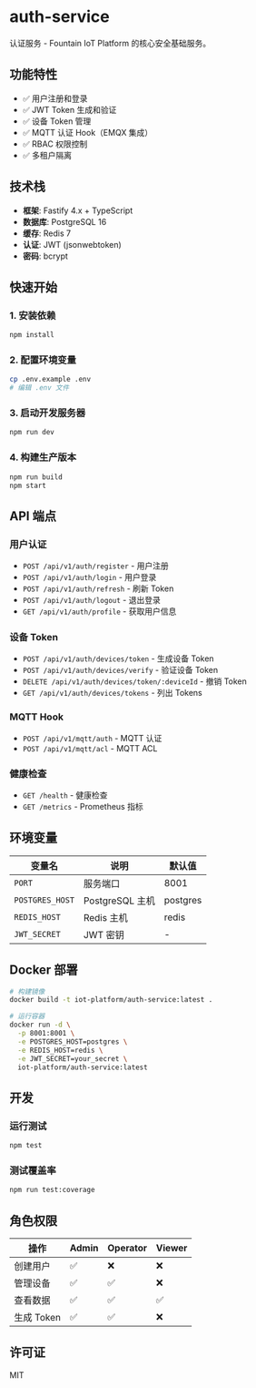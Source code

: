 # auth-service

认证服务 - Fountain IoT Platform 的核心安全基础服务。

## 功能特性

- ✅ 用户注册和登录
- ✅ JWT Token 生成和验证
- ✅ 设备 Token 管理
- ✅ MQTT 认证 Hook（EMQX 集成）
- ✅ RBAC 权限控制
- ✅ 多租户隔离

## 技术栈

- **框架**: Fastify 4.x + TypeScript
- **数据库**: PostgreSQL 16
- **缓存**: Redis 7
- **认证**: JWT (jsonwebtoken)
- **密码**: bcrypt

## 快速开始

### 1. 安装依赖

```bash
npm install
```

### 2. 配置环境变量

```bash
cp .env.example .env
# 编辑 .env 文件
```

### 3. 启动开发服务器

```bash
npm run dev
```

### 4. 构建生产版本

```bash
npm run build
npm start
```

## API 端点

### 用户认证

- `POST /api/v1/auth/register` - 用户注册
- `POST /api/v1/auth/login` - 用户登录  
- `POST /api/v1/auth/refresh` - 刷新 Token
- `POST /api/v1/auth/logout` - 退出登录
- `GET /api/v1/auth/profile` - 获取用户信息

### 设备 Token

- `POST /api/v1/auth/devices/token` - 生成设备 Token
- `POST /api/v1/auth/devices/verify` - 验证设备 Token
- `DELETE /api/v1/auth/devices/token/:deviceId` - 撤销 Token
- `GET /api/v1/auth/devices/tokens` - 列出 Tokens

### MQTT Hook

- `POST /api/v1/mqtt/auth` - MQTT 认证
- `POST /api/v1/mqtt/acl` - MQTT ACL

### 健康检查

- `GET /health` - 健康检查
- `GET /metrics` - Prometheus 指标

## 环境变量

| 变量名 | 说明 | 默认值 |
|--------|------|--------|
| `PORT` | 服务端口 | 8001 |
| `POSTGRES_HOST` | PostgreSQL 主机 | postgres |
| `REDIS_HOST` | Redis 主机 | redis |
| `JWT_SECRET` | JWT 密钥 | - |

## Docker 部署

```bash
# 构建镜像
docker build -t iot-platform/auth-service:latest .

# 运行容器
docker run -d \
  -p 8001:8001 \
  -e POSTGRES_HOST=postgres \
  -e REDIS_HOST=redis \
  -e JWT_SECRET=your_secret \
  iot-platform/auth-service:latest
```

## 开发

### 运行测试

```bash
npm test
```

### 测试覆盖率

```bash
npm run test:coverage
```

## 角色权限

| 操作 | Admin | Operator | Viewer |
|------|-------|----------|--------|
| 创建用户 | ✅ | ❌ | ❌ |
| 管理设备 | ✅ | ✅ | ❌ |
| 查看数据 | ✅ | ✅ | ✅ |
| 生成 Token | ✅ | ✅ | ❌ |

## 许可证

MIT
